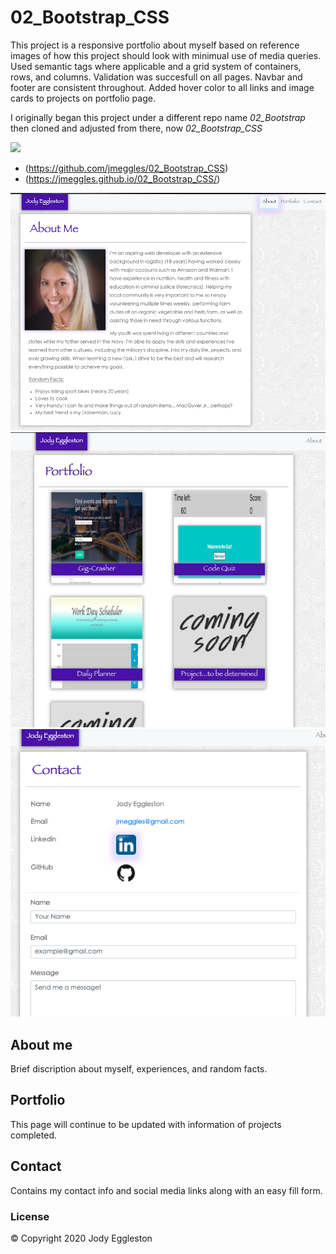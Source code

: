 # 02_Bootstrap_CSS

This project is a responsive portfolio about myself based on reference images of how this project should look with minimual use of media queries.  Used semantic tags where applicable and a grid system of containers, rows, and columns.  Validation was succesfull on all pages.  Navbar and footer are consistent throughout.  Added hover color to all links and image cards to projects on portfolio page.  

I originally began this project under a different repo name *02_Bootstrap* then cloned and adjusted from there, now *02_Bootstrap_CSS*

![](https://media.giphy.com/media/XekbvmcpP01KaD8VDo/giphy.gif)

- (https://github.com/jmeggles/02_Bootstrap_CSS)
- (https://jmeggles.github.io/02_Bootstrap_CSS/)

<img src="./assets/images/screenshot.png" width=600>
<img src="./assets/images/screenshot2.png" width=600>
<img src="./assets/images/screenshot3.png" width=600>


## About me
Brief discription about myself, experiences, and random facts. 

## Portfolio
This page will continue to be updated with information of projects completed. 

## Contact
Contains my contact info and social media links along with an easy fill form.

### License
© Copyright 2020 Jody Eggleston
